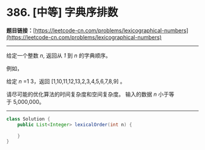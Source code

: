 # 386. [中等] 字典序排数

**题目链接：**[https://leetcode-cn.com/problems/lexicographical-numbers](https://leetcode-cn.com/problems/lexicographical-numbers)

---

<div class="content__1Y2H">
 <div class="notranslate">
  <p>给定一个整数&nbsp;<em>n</em>, 返回从&nbsp;<em>1&nbsp;</em>到&nbsp;<em>n&nbsp;</em>的字典顺序。</p> 
  <p>例如，</p> 
  <p>给定 <em>n</em> =1 3，返回 [1,10,11,12,13,2,3,4,5,6,7,8,9] 。</p> 
  <p>请尽可能的优化算法的时间复杂度和空间复杂度。 输入的数据&nbsp;<em>n&nbsp;</em>小于等于&nbsp;5,000,000。</p> 
 </div>
</div>

---

```java
class Solution {
    public List<Integer> lexicalOrder(int n) {
        
    }
}
```